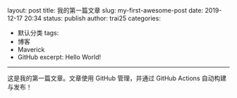 layout: post
title: 我的第一篇文章
slug: my-first-awesome-post
date: 2019-12-17 20:34
status: publish
author: trai25
categories: 
  - 默认分类
tags: 
  - 博客
  - Maverick
  - GitHub
excerpt: Hello World!
---

这是我的第一篇文章。文章使用 GitHub 管理，并通过 GitHub Actions 自动构建与发布！
